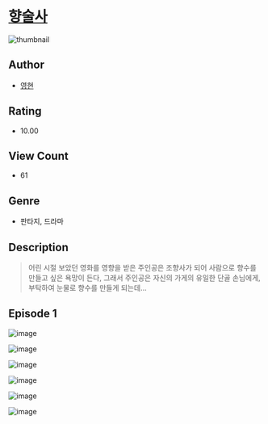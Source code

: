 # [향술사](https://comic.naver.com/challenge/list?titleId=810811)
![thumbnail](https://image-comic.pstatic.net/user_contents_data/challenge_comic/2023/05/24/357855/upload_7076340504513228898_480x623.jpeg)

## Author
- [영현](https://comic.naver.com/artistTitle?id=357855)

## Rating
- 10.00

## View Count
- 61

## Genre
- 판타지, 드라마

## Description
> 어린 시절 보았던 영화를 영향을 받은 주인공은 조향사가 되어 사람으로 향수를 만들고 싶은 욕망이 든다, 그래서 주인공은 자신의 가게의 유일한 단골 손님에게, 부탁하여 눈물로 향수를 만들게 되는데...


## Episode 1
![image](https://image-comic.pstatic.net/user_contents_data/challenge_comic/2023/05/24/357855/upload_3847259785631380017.jpeg)

![image](https://image-comic.pstatic.net/user_contents_data/challenge_comic/2023/05/24/357855/upload_3702579444384804919.jpeg)

![image](https://image-comic.pstatic.net/user_contents_data/challenge_comic/2023/05/24/357855/upload_3546929087303148084.jpeg)

![image](https://image-comic.pstatic.net/user_contents_data/challenge_comic/2023/05/24/357855/upload_4063717130937721443.jpeg)

![image](https://image-comic.pstatic.net/user_contents_data/challenge_comic/2023/05/24/357855/upload_7089058757425389872.jpeg)

![image](https://image-comic.pstatic.net/user_contents_data/challenge_comic/2023/05/24/357855/upload_3774634620255155506.jpeg)
